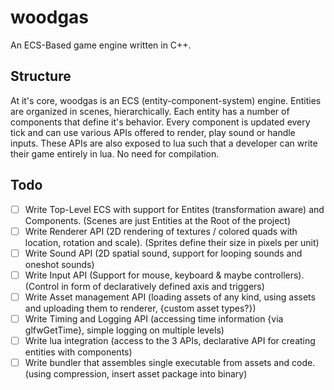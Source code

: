 # woodgas
An ECS-Based game engine written in C++.

## Structure
At it's core, woodgas is an ECS (entity-component-system) engine. Entities are organized in scenes, hierarchically. Each entity has a number of components that define it's behavior. Every component is updated every tick and can use various APIs offered to render, play sound or handle inputs. These APIs are also exposed to lua such that a developer can write their game entirely in lua. No need for compilation.

## Todo
* [ ] Write Top-Level ECS with support for Entites (transformation aware) and Components. (Scenes are just Entities at the Root of the project)
* [ ] Write Renderer API (2D rendering of textures / colored quads with location, rotation and scale). (Sprites define their size in pixels per unit)
* [ ] Write Sound API (2D spatial sound, support for looping sounds and oneshot sounds)
* [ ] Write Input API (Support for mouse, keyboard & maybe controllers). (Control in form of declaratively defined axis and triggers)
* [ ] Write Asset management API (loading assets of any kind, using assets and uploading them to renderer, {custom asset types?})
* [ ] Write Timing and Logging API (accessing time information {via glfwGetTime}, simple logging on multiple levels)
* [ ] Write lua integration (access to the 3 APIs, declarative API for creating entities with components)
* [ ] Write bundler that assembles single executable from assets and code. (using compression, insert asset package into binary)